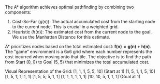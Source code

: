 The A* algorithm achieves optimal pathfinding by combining two components:

1. Cost-So-Far ($g(n)$): The actual accumulated cost from the starting node to the current node. This is crucial in a weighted grid.
2. Heuristic ($h(n)$): The estimated cost from the current node to the goal. We use the Manhattan Distance for this estimate.
  
A* prioritizes nodes based on the total estimated cost: $\mathbf{f(n) = g(n) + h(n)}$.
The "game" environment is a 6x6 grid where each number represents the cost incurred when moving onto that tile. 
The objective is to find the path from Start (0, 0) to Goal (5, 5) that minimizes the total accumulated cost.

Visual Representation of the Grid:
[1, 1, 1, 5, 5, 10]  (Start at 1)
[1, 5, 1, 1, 5, 10]
[1, 5, 1, 1, 1, 1]
[1, 5, 5, 5, 1, 1]
[1, 1, 1, 1, 1, 1]
[10, 10, 5, 1, 1, 1]  (Goal at 1)
